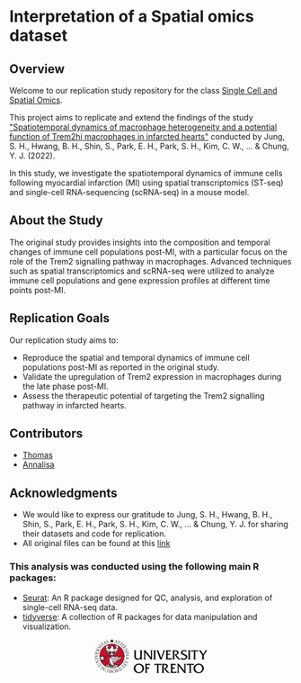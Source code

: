 # Interpretation of a Spatial omics dataset

## Overview
Welcome to our replication study repository for the class [Single Cell and Spatial Omics](https://unitn.coursecatalogue.cineca.it/insegnamenti/2023/95642/2016/9999/10616?annoOrdinamento=2016). 

This project aims to replicate and extend the findings of the study ["Spatiotemporal dynamics of macrophage heterogeneity and a potential function of Trem2hi macrophages in infarcted hearts"](https://www.nature.com/articles/s41467-022-32284-2) conducted by Jung, S. H., Hwang, B. H., Shin, S., Park, E. H., Park, S. H., Kim, C. W., ... & Chung, Y. J. (2022). 

In this study, we investigate the spatiotemporal dynamics of immune cells following myocardial infarction (MI) using spatial transcriptomics (ST-seq) and single-cell RNA-sequencing (scRNA-seq) in a mouse model.

## About the Study
The original study provides insights into the composition and temporal changes of immune cell populations post-MI, with a particular focus on the role of the Trem2 signalling pathway in macrophages. Advanced techniques such as spatial transcriptomics and scRNA-seq were utilized to analyze immune cell populations and gene expression profiles at different time points post-MI.

## Replication Goals
Our replication study aims to:
- Reproduce the spatial and temporal dynamics of immune cell populations post-MI as reported in the original study.
- Validate the upregulation of Trem2 expression in macrophages during the late phase post-MI.
- Assess the therapeutic potential of targeting the Trem2 signalling pathway in infarcted hearts.

## Contributors
- [Thomas](https://github.com/Thokas99)
- [Annalisa](https://github.com/annalisaxamin)

## Acknowledgments
- We would like to express our gratitude to Jung, S. H., Hwang, B. H., Shin, S., Park, E. H., Park, S. H., Kim, C. W., ... & Chung, Y. J. for sharing their datasets and code for replication.
- All original files can be found at this [link](https://github.com/IRCGP-Lab/Macrophage-heterogeneity-after-MI/tree/main)

### This analysis was conducted using the following main R packages:
- [Seurat](https://satijalab.org/seurat/): An R package designed for QC, analysis, and exploration of single-cell RNA-seq data.
- [tidyverse](https://www.tidyverse.org/): A collection of R packages for data manipulation and visualization.

<div align="center">
  <img src="img/uni_logo.jpg" alt="drawing" width="200"/>
</div>

